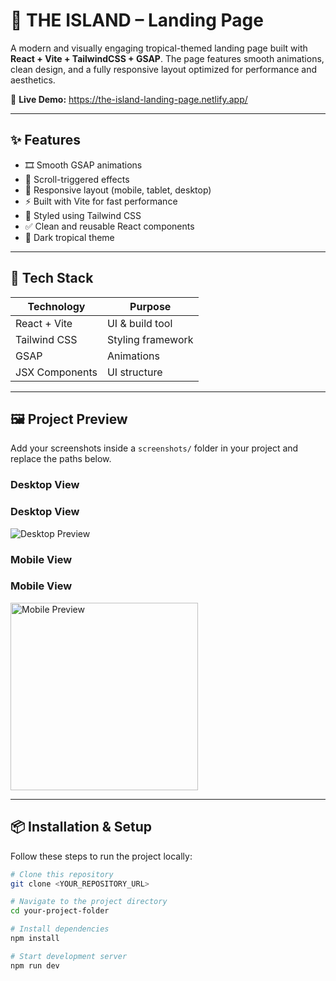# 🌴 THE ISLAND – Landing Page

A modern and visually engaging tropical-themed landing page built with **React + Vite + TailwindCSS + GSAP**. The page features smooth animations, clean design, and a fully responsive layout optimized for performance and aesthetics.

🔗 **Live Demo:** https://the-island-landing-page.netlify.app/

---

## ✨ Features

- 🎞️ Smooth GSAP animations
- 📜 Scroll-triggered effects
- 🎯 Responsive layout (mobile, tablet, desktop)
- ⚡ Built with Vite for fast performance
- 🎨 Styled using Tailwind CSS
- ✅ Clean and reusable React components
- 🌙 Dark tropical theme

---

## 🚀 Tech Stack

| Technology       | Purpose |
|------------------|---------|
| React + Vite     | UI & build tool |
| Tailwind CSS     | Styling framework |
| GSAP             | Animations |
| JSX Components   | UI structure |

---

## 🖼️ Project Preview

Add your screenshots inside a `screenshots/` folder in your project and replace the paths below.

### Desktop View
<h3>Desktop View</h3>
<img src="./screenshots/desktop-preview.png" alt="Desktop Preview">

### Mobile View
<h3>Mobile View</h3>
<img src="./screenshots/mobile-preview.png" alt="Mobile Preview" width="300px">

---

## 📦 Installation & Setup

Follow these steps to run the project locally:

```bash
# Clone this repository
git clone <YOUR_REPOSITORY_URL>

# Navigate to the project directory
cd your-project-folder

# Install dependencies
npm install

# Start development server
npm run dev
